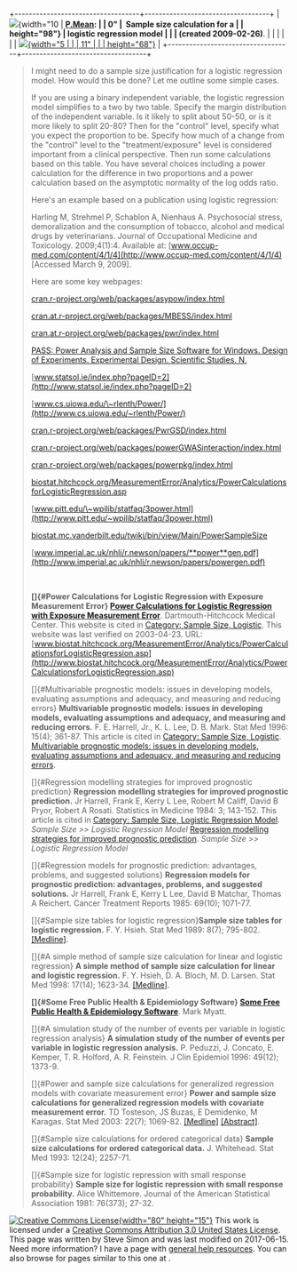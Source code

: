 +-----------------------------------+-----------------------------------+
| ![](../images/logo.png){width="10 | **[P.Mean](../index.html):        |
| 0"                                |  Sample size calculation for a    |
| height="98"}                      | logistic regression model         |
|                                   | (created 2009-02-26)**.           |
|                                   |                                   |
|                                   | [![](../images/news.png){width="5 |
|                                   | 11"                               |
|                                   | height="68"}](../news.html)       |
+-----------------------------------+-----------------------------------+

> I might need to do a sample size justification for a logistic
> regression model. How would this be done? Let me outline some simple
> cases.
>
> If you are using a binary independent variable, the logistic
> regression model simplifies to a two by two table. Specify the margin
> distribution of the independent variable. Is it likely to split about
> 50-50, or is it more likely to split 20-80? Then for the \"control\"
> level, specify what you expect the proportion to be. Specify how much
> of a change from the \"control\" level to the \"treatment/exposure\"
> level is considered important from a clinical perspective. Then run
> some calculations based on this table. You have several choices
> including a power calculation for the difference in two proportions
> and a power calculation based on the asymptotic normality of the log
> odds ratio.
>
> Here\'s an example based on a publication using logistic regression:
>
> Harling M, Strehmel P, Schablon A, Nienhaus A. Psychosocial stress,
> demoralization and the consumption of tobacco, alcohol and medical
> drugs by veterinarians. Journal of Occupational Medicine and
> Toxicology. 2009;4(1):4. Available at:
> [www.occup-med.com/content/4/1/4](http://www.occup-med.com/content/4/1/4)
> \[Accessed March 9, 2009\].
>
> Here are some key webpages:
>
> [cran.r-project.org/web/packages/asypow/index.html](http://cran.r-project.org/web/packages/asypow/index.html)
>
> [cran.at.r-project.org/web/packages/MBESS/index.html](http://cran.at.r-project.org/web/packages/MBESS/index.html)
>
> [cran.at.r-project.org/web/packages/pwr/index.html](http://cran.at.r-project.org/web/packages/pwr/index.html)
>
> [PASS: Power Analysis and Sample Size Software for Windows. Design of
> Experiments. Experimental Design. Scientific Studies.
> N.](http://www.ncss.com/pass.html)
>
> [www.statsol.ie/index.php?pageID=2](http://www.statsol.ie/index.php?pageID=2)
>
> [www.cs.uiowa.edu/\~rlenth/Power/](http://www.cs.uiowa.edu/~rlenth/Power/)
>
> [cran.r-project.org/web/packages/PwrGSD/index.html](http://cran.r-project.org/web/packages/PwrGSD/index.html)
>
> [cran.r-project.org/web/packages/powerGWASinteraction/index.html](http://cran.r-project.org/web/packages/powerGWASinteraction/index.html)
>
> [cran.r-project.org/web/packages/powerpkg/index.html](http://cran.r-project.org/web/packages/powerpkg/index.html)
>
> [biostat.hitchcock.org/MeasurementError/Analytics/PowerCalculationsforLogisticRegression.asp](http://biostat.hitchcock.org/MeasurementError/Analytics/PowerCalculationsforLogisticRegression.asp)
>
> [www.pitt.edu/\~wpilib/statfaq/3power.html](http://www.pitt.edu/~wpilib/statfaq/3power.html)
>
> [biostat.mc.vanderbilt.edu/twiki/bin/view/Main/PowerSampleSize](http://biostat.mc.vanderbilt.edu/twiki/bin/view/Main/PowerSampleSize)
>
> [www.imperial.ac.uk/nhli/r.newson/papers/**power**gen.pdf](http://www.imperial.ac.uk/nhli/r.newson/papers/powergen.pdf)
>
>  
>
> **[]{#Power Calculations for Logistic Regression with Exposure Measurement Error}
> [Power Calculations for Logistic Regression with Exposure Measurement
> Error](http://www.biostat.hitchcock.org/MeasurementError/Analytics/PowerCalculationsforLogisticRegression.asp)**.
> Dartmouth-Hitchcock Medical Center. This website is cited in
> [Category: Sample Size, Logistic](Sample%20Size,%20Logistic.asp). This
> website was last verified on 2003-04-23. URL:
> [www.biostat.hitchcock.org/MeasurementError/Analytics/PowerCalculationsforLogisticRegression.asp](http://www.biostat.hitchcock.org/MeasurementError/Analytics/PowerCalculationsforLogisticRegression.asp)
>
> []{#Multivariable prognostic models: issues in developing models, evaluating assumptions and adequacy, and measuring and reducing errors}
> **Multivariable prognostic models: issues in developing models,
> evaluating assumptions and adequacy, and measuring and reducing
> errors.** F. E. Harrell, Jr., K. L. Lee, D. B. Mark. Stat Med 1996:
> 15(4); 361-87. This article is cited in [Category: Sample Size,
> Logistic](Sample%20Size,%20Logistic.asp). [Multivariable prognostic
> models: issues in developing models, evaluating assumptions and
> adequacy, and measuring and reducing
> errors](InterestingArticles.asp#Multivariable%20prognostic%20models:%20issues%20in%20developing%20models,%20evaluating%20assumptions%20and%20adequacy,%20and%20measuring%20and%20reducing%20errors).
>
> []{#Regression modelling strategies for improved prognostic prediction}
> **Regression modelling strategies for improved prognostic
> prediction.** Jr Harrell, Frank E, Kerry L Lee, Robert M Califf, David
> B Pryor, Robert A Rosati. Statistics in Medicine 1984: 3; 143-152.
> This article is cited in [Category: Sample Size, Logistic Regression
> Model](Sample%20Size,%20Logistic%20Regression%20Model.asp). *Sample
> Size \>\> Logistic Regression Model* [Regression modelling strategies
> for improved prognostic
> prediction](InterestingArticles.asp#Regression%20modelling%20strategies%20for%20improved%20prognostic%20prediction).
> *Sample Size \>\> Logistic Regression Model*
>
> []{#Regression models for prognostic prediction: advantages, problems, and suggested solutions}
> **Regression models for prognostic prediction: advantages, problems,
> and suggested solutions.** Jr Harrell, Frank E, Kerry L Lee, David B
> Matchar, Thomas A Reichert. Cancer Treatment Reports 1985: 69(10);
> 1071-77.
>
> []{#Sample size tables for logistic regression}**Sample size tables
> for logistic regression.** F. Y. Hsieh. Stat Med 1989: 8(7); 795-802.
> [\[Medline\]](http://www.ncbi.nlm.nih.gov/entrez/query.fcgi?cmd=Retrieve&db=PubMed&list_uids=2772439&dopt=Abstract).
>
> []{#A simple method of sample size calculation for linear and logistic regression}
> **A simple method of sample size calculation for linear and logistic
> regression.** F. Y. Hsieh, D. A. Bloch, M. D. Larsen. Stat Med 1998:
> 17(14); 1623-34.
> [\[Medline\]](http://www.ncbi.nlm.nih.gov/entrez/query.fcgi?cmd=Retrieve&db=PubMed&list_uids=9699234&dopt=Abstract).
>
> **[]{#Some Free Public Health & Epidemiology Software} [Some Free
> Public Health & Epidemiology
> Software](http://www.myatt.demon.co.uk/index.htm)**. Mark Myatt.
>
> []{#A simulation study of the number of events per variable in logistic regression analysis}
> **A simulation study of the number of events per variable in logistic
> regression analysis.** P. Peduzzi, J. Concato, E. Kemper, T. R.
> Holford, A. R. Feinstein. J Clin Epidemiol 1996: 49(12); 1373-9.
>
> []{#Power and sample size calculations for generalized regression models with covariate measurement error}
> **Power and sample size calculations for generalized regression models
> with covariate measurement error.** TD Tosteson, JS Buzas, E
> Demidenko, M Karagas. Stat Med 2003: 22(7); 1069-82.
> [\[Medline\]](http://www.ncbi.nlm.nih.gov/entrez/query.fcgi?cmd=Retrieve&db=PubMed&list_uids=12652554&dopt=Abstract)
> [\[Abstract\]](http://www3.interscience.wiley.com/cgi-bin/abstract/103529485/START).
>
> []{#Sample size calculations for ordered categorical data} **Sample
> size calculations for ordered categorical data.** J. Whitehead. Stat
> Med 1993: 12(24); 2257-71.
>
> []{#Sample size for logistic repression with small response probability}
> **Sample size for logistic repression with small response
> probability.** Alice Whittemore. Journal of the American Statistical
> Association 1981: 76(373); 27-32.

[![Creative Commons
License](http://i.creativecommons.org/l/by/3.0/us/80x15.png){width="80"
height="15"}](http://creativecommons.org/licenses/by/3.0/us/) This work
is licensed under a [Creative Commons Attribution 3.0 United States
License](http://creativecommons.org/licenses/by/3.0/us/). This page was
written by Steve Simon and was last modified on 2017-06-15. Need more
information? I have a page with [general help
resources](../GeneralHelp.html). You can also browse for pages similar
to this one at .
